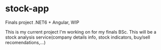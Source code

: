 # stock-app
Finals project .NET6 + Angular, WIP

This is my current project I'm working on for my finals BSc. This will be a stock analysis service(company details info, stock indicators, buy/sell recomendations,...)
